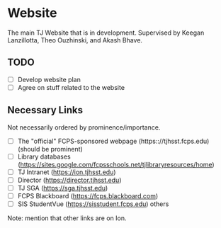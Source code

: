 # Website

The main TJ Website that is in development.
Supervised by Keegan Lanzillotta, Theo Ouzhinski, and Akash Bhave.

## TODO

-   [ ] Develop website plan
-   [ ] Agree on stuff related to the website

## Necessary Links

Not necessarily ordered by prominence/importance.

-   [ ] The "official" FCPS-sponsored webpage (https:://tjhsst.fcps.edu) (should be prominent)
-   [ ] Library databases (https://sites.google.com/fcpsschools.net/tjlibraryresources/home)
-   [ ] TJ Intranet (https://ion.tjhsst.edu)
-   [ ] Director (https://director.tjhsst.edu)
-   [ ] TJ SGA (https://sga.tjhsst.edu)
-   [ ] FCPS Blackboard (https://fcps.blackboard.com)
-   [ ] SIS StudentVue (https://sisstudent.fcps.edu)
        others

Note: mention that other links are on Ion.

